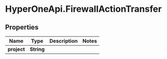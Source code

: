 # HyperOneApi.FirewallActionTransfer

## Properties
Name | Type | Description | Notes
------------ | ------------- | ------------- | -------------
**project** | **String** |  | 


